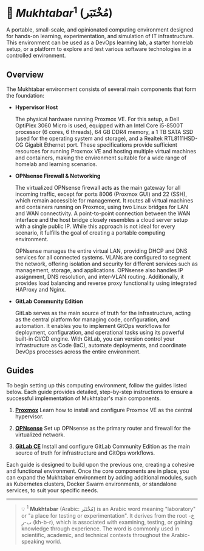 # 🔬 $Mukhtabar^1$ (مُخْتَبَر)

A portable, small-scale, and opinionated computing environment designed for hands-on learning, experimentation, and simulation of IT infrastructure. This environment can be used as a DevOps learning lab, a starter homelab setup, or a platform to explore and test various software technologies in a controlled environment.

## Overview

The Mukhtabar environment consists of several main components that form the foundation:

- **Hypervisor Host**

  The physical hardware running Proxmox VE. For this setup, a Dell OptiPlex 3060 Micro is used, equipped with an Intel Core i5-8500T processor (6 cores, 6 threads), 64 GB DDR4 memory, a 1 TB SATA SSD (used for the operating system and storage), and a Realtek RTL8111HSD-CG Gigabit Ethernet port. These specifications provide sufficient resources for running Proxmox VE and hosting multiple virtual machines and containers, making the environment suitable for a wide range of homelab and learning scenarios.

- **OPNsense Firewall & Networking**

  The virtualized OPNsense firewall acts as the main gateway for all incoming traffic, except for ports 8006 (Proxmox GUI) and 22 (SSH), which remain accessible for management. It routes all virtual machines and containers running on Proxmox, using two Linux bridges for LAN and WAN connectivity. A point-to-point connection between the WAN interface and the host bridge closely resembles a cloud server setup with a single public IP. While this approach is not ideal for every scenario, it fulfills the goal of creating a portable computing environment.

  OPNsense manages the entire virtual LAN, providing DHCP and DNS services for all connected systems. VLANs are configured to segment the network, offering isolation and security for different services such as management, storage, and applications. OPNsense also handles IP assignment, DNS resolution, and inter-VLAN routing. Additionally, it provides load balancing and reverse proxy functionality using integrated HAProxy and Nginx.

- **GitLab Community Edition**

  GitLab serves as the main source of truth for the infrastructure, acting as the central platform for managing code, configuration, and automation. It enables you to implement GitOps workflows for deployment, configuration, and operational tasks using its powerful built-in CI/CD engine. With GitLab, you can version control your Infrastructure as Code (IaC), automate deployments, and coordinate DevOps processes across the entire environment.

## Guides

To begin setting up this computing environment, follow the guides listed below. Each guide provides detailed, step-by-step instructions to ensure a successful implementation of Mukhtabar's main components.

1. **[Proxmox](docs/proxmox/README.md)**
   Learn how to install and configure Proxmox VE as the central hypervisor.

2. **[OPNsense](docs/opnsense/README.md)**
   Set up OPNsense as the primary router and firewall for the virtualized network.

3. **[GitLab CE](docs/gitlab/README.md)**
   Install and configure GitLab Community Edition as the main source of truth for infrastructure and GitOps workflows.

Each guide is designed to build upon the previous one, creating a cohesive and functional environment. Once the core components are in place, you can expand the Mukhtabar environment by adding additional modules, such as Kubernetes clusters, Docker Swarm environments, or standalone services, to suit your specific needs.

---

> 💡 $^1$ **Mukhtabar** (Arabic: مُخْتَبَر) is an Arabic word meaning "laboratory" or "a place for testing or experimentation". It derives from the root خ-ب-ر (kh-b-r), which is associated with examining, testing, or gaining knowledge through experience. The word is commonly used in scientific, academic, and technical contexts throughout the Arabic-speaking world.
